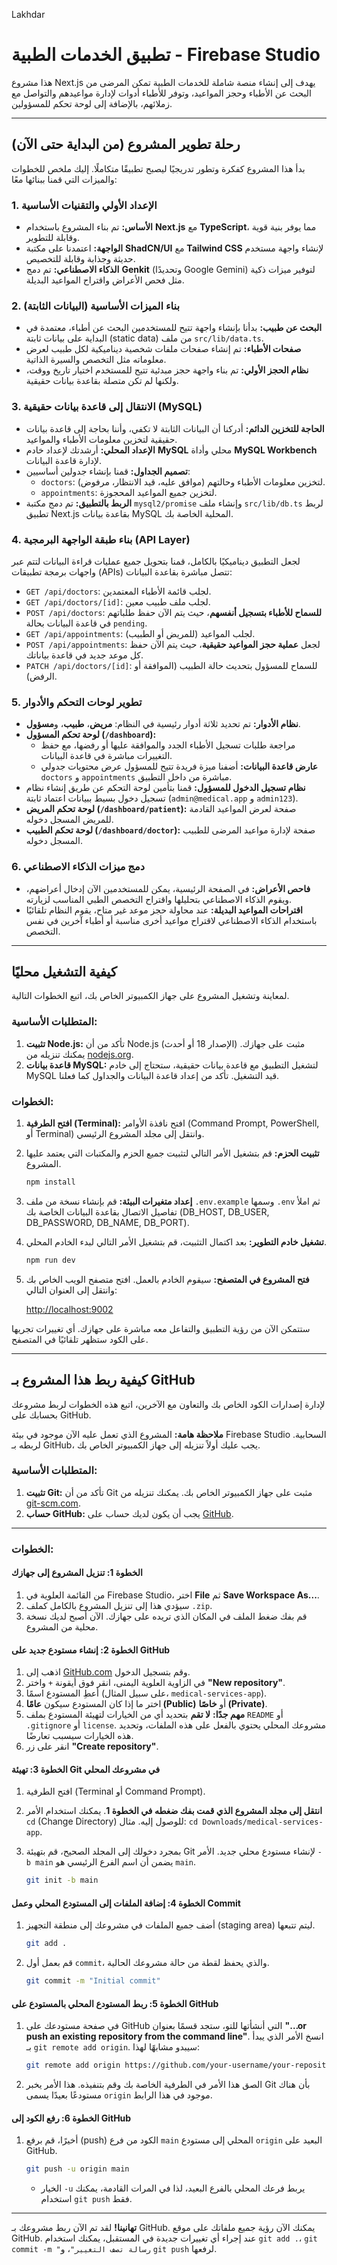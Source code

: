 Lakhdar

# تطبيق الخدمات الطبية - Firebase Studio

هذا مشروع Next.js يهدف إلى إنشاء منصة شاملة للخدمات الطبية تمكن المرضى من البحث عن الأطباء وحجز المواعيد، وتوفر للأطباء أدوات لإدارة مواعيدهم والتواصل مع زملائهم، بالإضافة إلى لوحة تحكم للمسؤولين.

---

## رحلة تطوير المشروع (من البداية حتى الآن)

بدأ هذا المشروع كفكرة وتطور تدريجيًا ليصبح تطبيقًا متكاملًا. إليك ملخص للخطوات والميزات التي قمنا ببنائها معًا:

### 1. الإعداد الأولي والتقنيات الأساسية
- **الأساس:** تم بناء المشروع باستخدام **Next.js** مع **TypeScript**، مما يوفر بنية قوية وقابلة للتطوير.
- **الواجهة:** اعتمدنا على مكتبة **ShadCN/UI** مع **Tailwind CSS** لإنشاء واجهة مستخدم حديثة وجذابة وقابلة للتخصيص.
- **الذكاء الاصطناعي:** تم دمج **Genkit** (وتحديدًا Google Gemini) لتوفير ميزات ذكية مثل فحص الأعراض واقتراح المواعيد البديلة.

### 2. بناء الميزات الأساسية (البيانات الثابتة)
- **البحث عن طبيب:** بدأنا بإنشاء واجهة تتيح للمستخدمين البحث عن أطباء، معتمدة في البداية على بيانات ثابتة (static data) من ملف `src/lib/data.ts`.
- **صفحات الأطباء:** تم إنشاء صفحات ملفات شخصية ديناميكية لكل طبيب لعرض معلوماته مثل التخصص والسيرة الذاتية.
- **نظام الحجز الأولي:** تم بناء واجهة حجز مبدئية تتيح للمستخدم اختيار تاريخ ووقت، ولكنها لم تكن متصلة بقاعدة بيانات حقيقية.

### 3. الانتقال إلى قاعدة بيانات حقيقية (MySQL)
- **الحاجة للتخزين الدائم:** أدركنا أن البيانات الثابتة لا تكفي، وأننا بحاجة إلى قاعدة بيانات حقيقية لتخزين معلومات الأطباء والمواعيد.
- **الإعداد المحلي:** أرشدتك لإعداد خادم **MySQL** محلي وأداة **MySQL Workbench** لإدارة قاعدة البيانات.
- **تصميم الجداول:** قمنا بإنشاء جدولين أساسيين:
    - `doctors`: لتخزين معلومات الأطباء وحالتهم (موافق عليه، قيد الانتظار، مرفوض).
    - `appointments`: لتخزين جميع المواعيد المحجوزة.
- **الربط بالتطبيق:** تم دمج مكتبة `mysql2/promise` وإنشاء ملف `src/lib/db.ts` لربط تطبيق Next.js بقاعدة بيانات MySQL المحلية الخاصة بك.

### 4. بناء طبقة الواجهة البرمجية (API Layer)
لجعل التطبيق ديناميكيًا بالكامل، قمنا بتحويل جميع عمليات قراءة البيانات لتتم عبر واجهات برمجة تطبيقات (APIs) تتصل مباشرة بقاعدة البيانات:
- `GET /api/doctors`: لجلب قائمة الأطباء المعتمدين.
- `GET /api/doctors/[id]`: لجلب ملف طبيب معين.
- `POST /api/doctors`: **للسماح للأطباء بتسجيل أنفسهم**، حيث يتم الآن حفظ طلباتهم في قاعدة البيانات بحالة `pending`.
- `GET /api/appointments`: لجلب المواعيد (للمريض أو الطبيب).
- `POST /api/appointments`: لجعل **عملية حجز المواعيد حقيقية**، حيث يتم الآن حفظ كل موعد جديد في قاعدة بياناتك.
- `PATCH /api/doctors/[id]`: للسماح للمسؤول بتحديث حالة الطبيب (الموافقة أو الرفض).

### 5. تطوير لوحات التحكم والأدوار
- **نظام الأدوار:** تم تحديد ثلاثة أدوار رئيسية في النظام: **مريض**، **طبيب**، و**مسؤول**.
- **لوحة تحكم المسؤول (`/dashboard`):**
    - مراجعة طلبات تسجيل الأطباء الجدد والموافقة عليها أو رفضها، مع حفظ التغييرات مباشرة في قاعدة البيانات.
    - **عارض قاعدة البيانات:** أضفنا ميزة فريدة تتيح للمسؤول عرض محتويات جدولي `doctors` و `appointments` مباشرة من داخل التطبيق.
- **نظام تسجيل الدخول للمسؤول:** قمنا بتأمين لوحة التحكم عن طريق إنشاء نظام تسجيل دخول بسيط ببيانات اعتماد ثابتة (`admin@medical.app` و `admin123`).
- **لوحة تحكم المريض (`/dashboard/patient`):** صفحة لعرض المواعيد القادمة للمريض المسجل دخوله.
- **لوحة تحكم الطبيب (`/dashboard/doctor`):** صفحة لإدارة مواعيد المرضى للطبيب المسجل دخوله.

### 6. دمج ميزات الذكاء الاصطناعي
- **فاحص الأعراض:** في الصفحة الرئيسية، يمكن للمستخدمين الآن إدخال أعراضهم، ويقوم الذكاء الاصطناعي بتحليلها واقتراح التخصص الطبي المناسب لزيارته.
- **اقتراحات المواعيد البديلة:** عند محاولة حجز موعد غير متاح، يقوم النظام تلقائيًا باستخدام الذكاء الاصطناعي لاقتراح مواعيد أخرى مناسبة أو أطباء آخرين في نفس التخصص.

---

## كيفية التشغيل محليًا

لمعاينة وتشغيل المشروع على جهاز الكمبيوتر الخاص بك، اتبع الخطوات التالية.

### المتطلبات الأساسية:

1.  **تثبيت Node.js:** تأكد من أن Node.js (الإصدار 18 أو أحدث) مثبت على جهازك. يمكنك تنزيله من [nodejs.org](https://nodejs.org/).
2.  **قاعدة بيانات MySQL:** لتشغيل التطبيق مع قاعدة بيانات حقيقية، ستحتاج إلى خادم MySQL قيد التشغيل. تأكد من إعداد قاعدة البيانات والجداول كما فعلنا.

### الخطوات:

1.  **افتح الطرفية (Terminal):** افتح نافذة الأوامر (Command Prompt, PowerShell, أو Terminal) وانتقل إلى مجلد المشروع الرئيسي.
2.  **تثبيت الحزم:** قم بتشغيل الأمر التالي لتثبيت جميع الحزم والمكتبات التي يعتمد عليها المشروع.

    ```bash
    npm install
    ```
3. **إعداد متغيرات البيئة:** قم بإنشاء نسخة من ملف `.env.example` وسمها `.env` ثم املأ تفاصيل الاتصال بقاعدة البيانات الخاصة بك (DB_HOST, DB_USER, DB_PASSWORD, DB_NAME, DB_PORT).

4.  **تشغيل خادم التطوير:** بعد اكتمال التثبيت، قم بتشغيل الأمر التالي لبدء الخادم المحلي.

    ```bash
    npm run dev
    ```

5.  **فتح المشروع في المتصفح:** سيقوم الخادم بالعمل. افتح متصفح الويب الخاص بك وانتقل إلى العنوان التالي:

    [http://localhost:9002](http://localhost:9002)

ستتمكن الآن من رؤية التطبيق والتفاعل معه مباشرة على جهازك. أي تغييرات تجريها على الكود ستظهر تلقائيًا في المتصفح.

---

## كيفية ربط هذا المشروع بـ GitHub

لإدارة إصدارات الكود الخاص بك والتعاون مع الآخرين، اتبع هذه الخطوات لربط مشروعك بحسابك على GitHub.

**ملاحظة هامة:** المشروع الذي تعمل عليه الآن موجود في بيئة Firebase Studio السحابية. لربطه بـ GitHub، يجب عليك أولاً تنزيله إلى جهاز الكمبيوتر الخاص بك.

### المتطلبات الأساسية:

1.  **تثبيت Git:** تأكد من أن Git مثبت على جهاز الكمبيوتر الخاص بك. يمكنك تنزيله من [git-scm.com](https://git-scm.com/).
2.  **حساب GitHub:** يجب أن يكون لديك حساب على [GitHub](https://github.com/).

---

### الخطوات:

#### الخطوة 1: تنزيل المشروع إلى جهازك

1.  من القائمة العلوية في Firebase Studio، اختر **File** ثم **Save Workspace As...**.
2.  سيؤدي هذا إلى تنزيل المشروع بالكامل كملف `.zip`.
3.  قم بفك ضغط الملف في المكان الذي تريده على جهازك. الآن أصبح لديك نسخة محلية من المشروع.

#### الخطوة 2: إنشاء مستودع جديد على GitHub

1.  اذهب إلى [GitHub.com](https://github.com/) وقم بتسجيل الدخول.
2.  في الزاوية العلوية اليمنى، انقر فوق أيقونة `+` واختر **"New repository"**.
3.  أعطِ المستودع اسمًا (على سبيل المثال، `medical-services-app`).
4.  اختر ما إذا كان المستودع سيكون **عامًا (Public)** أو **خاصًا (Private)**.
5.  **مهم جدًا:** **لا تقم** بتحديد أي من الخيارات لتهيئة المستودع بملف `README` أو `.gitignore` أو `license`. مشروعك المحلي يحتوي بالفعل على هذه الملفات، وتحديد هذه الخيارات سيسبب تعارضًا.
6.  انقر على زر **"Create repository"**.

#### الخطوة 3: تهيئة Git في مشروعك المحلي

1.  افتح الطرفية (Terminal أو Command Prompt).
2.  **انتقل إلى مجلد المشروع الذي قمت بفك ضغطه في الخطوة 1**. يمكنك استخدام الأمر `cd` (Change Directory) للوصول إليه. مثال: `cd Downloads/medical-services-app`.
3.  بمجرد دخولك إلى المجلد الصحيح، قم بتهيئة Git لإنشاء مستودع محلي جديد. الأمر `-b main` يضمن أن اسم الفرع الرئيسي هو `main`.

    ```bash
    git init -b main
    ```

#### الخطوة 4: إضافة الملفات إلى المستودع المحلي وعمل Commit

1.  أضف جميع الملفات في مشروعك إلى منطقة التجهيز (staging area) ليتم تتبعها.

    ```bash
    git add .
    ```

2.  قم بعمل أول `commit`، والذي يحفظ لقطة من حالة مشروعك الحالية.

    ```bash
    git commit -m "Initial commit"
    ```

#### الخطوة 5: ربط المستودع المحلي بالمستودع على GitHub

1.  في صفحة مستودعك على GitHub التي أنشأتها للتو، ستجد قسمًا بعنوان **"…or push an existing repository from the command line"**. انسخ الأمر الذي يبدأ بـ `git remote add origin`. سيبدو مشابهًا لهذا:

    ```bash
    git remote add origin https://github.com/your-username/your-repository-name.git
    ```

2.  الصق هذا الأمر في الطرفية الخاصة بك وقم بتنفيذه. هذا الأمر يخبر Git بأن هناك مستودعًا بعيدًا يسمى `origin` موجود في هذا الرابط.

#### الخطوة 6: رفع الكود إلى GitHub

1.  أخيرًا، قم برفع (push) الكود من فرع `main` المحلي إلى مستودع `origin` البعيد على GitHub.

    ```bash
    git push -u origin main
    ```

    *   الخيار `-u` يربط فرعك المحلي بالفرع البعيد، لذا في المرات القادمة، يمكنك استخدام `git push` فقط.

---

**تهانينا!** لقد تم الآن ربط مشروعك بـ GitHub. يمكنك الآن رؤية جميع ملفاتك على موقع GitHub. عند إجراء أي تغييرات جديدة في المستقبل، يمكنك استخدام `git add .`، `git commit -m "رسالة تصف التغيير"`، و `git push` لرفعها.
